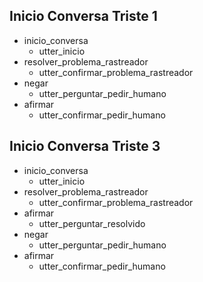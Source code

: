 ## Inicio Conversa Triste 1
* inicio_conversa
    - utter_inicio
* resolver_problema_rastreador
    - utter_confirmar_problema_rastreador   <!-- predicted: action_listen -->
* negar
    - utter_perguntar_pedir_humano
* afirmar
    - utter_confirmar_pedir_humano


## Inicio Conversa Triste 3
* inicio_conversa
    - utter_inicio
* resolver_problema_rastreador
    - utter_confirmar_problema_rastreador   <!-- predicted: action_listen -->
* afirmar
    - utter_perguntar_resolvido
* negar
    - utter_perguntar_pedir_humano
* afirmar
    - utter_confirmar_pedir_humano


